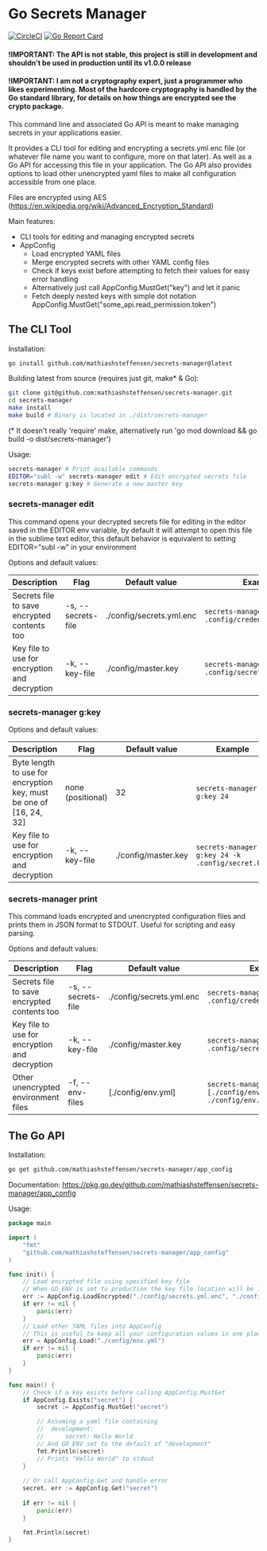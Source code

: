 # Go Secrets Manager

[![CircleCI](https://circleci.com/gh/mathiashsteffensen/secrets-manager/tree/master.svg?style=shield)](https://circleci.com/gh/mathiashsteffensen/secrets-manager/tree/master)
[![Go Report Card](https://goreportcard.com/badge/github.com/mathiashsteffensen/secrets-manager)](https://goreportcard.com/report/github.com/mathiashsteffensen/secrets-manager)

#### !IMPORTANT: The API is not stable, this project is still in development and shouldn't be used in production until its v1.0.0 release

#### !IMPORTANT: I am not a cryptography expert, just a programmer who likes experimenting. Most of the hardcore cryptography is handled by the Go standard library, for details on how things are encrypted see the crypto package.

This command line and associated Go API is meant to make managing secrets in your applications easier.

It provides a CLI tool for editing and encrypting a secrets.yml.enc file (or whatever file name you want to configure, more on that later). As well as a Go API for accessing this file in your application. The Go API also provides options to load other unencrypted yaml files to make all configuration accessible from one place.

Files are encrypted using AES (https://en.wikipedia.org/wiki/Advanced_Encryption_Standard)

Main features:
* CLI tools for editing and managing encrypted secrets
* AppConfig
  * Load encrypted YAML files
  * Merge encrypted secrets with other YAML config files
  * Check if keys exist before attempting to fetch their values for easy error handling
  * Alternatively just call AppConfig.MustGet("key") and let it panic
  * Fetch deeply nested keys with simple dot notation AppConfig.MustGet("some_api.read_permission.token")

## The CLI Tool

Installation:
```bash
go install github.com/mathiashsteffensen/secrets-manager@latest
```

Building latest from source (requires just git, make* & Go):
```bash
git clone git@github.com:mathiashsteffensen/secrets-manager.git
cd secrets-manager
make install
make build # Binary is located in ./dist/secrets-manager
```
(* It doesn't really 'require' make, alternatively run 'go mod download && go build -o dist/secrets-manager')

Usage:
```bash
secrets-manager # Print available commands
EDITOR="subl -w" secrets-manager edit # Edit encrypted secrets file
secrets-manager g:key # Generate a new master key
```

### secrets-manager edit
This command opens your decrypted secrets file for editing in the editor saved in the EDITOR env variable, by default it will attempt to open this file in the sublime text editor, 
this default behavior is equivalent to setting EDITOR="subl -w" in your environment

Options and default values:

Description | Flag | Default value | Example
--- | --- | --- | ---
Secrets file to save encrypted contents too | -s, --secrets-file | ./config/secrets.yml.enc | `secrets-manager edit -s .config/credentials.yml.enc`
Key file to use for encryption and decryption | -k, --key-file | ./config/master.key | `secrets-manager edit -k .config/secret.key`

### secrets-manager g:key
Options and default values:

Description | Flag | Default value | Example
--- | --- | --- | ---
Byte length to use for encryption key, must be one of [16, 24, 32] | none (positional) | 32 | `secrets-manager g:key 24`
Key file to use for encryption and decryption | -k, --key-file | ./config/master.key | `secrets-manager g:key 24 -k .config/secret.key`

### secrets-manager print
This command loads encrypted and unencrypted configuration files and prints them in JSON format to STDOUT.
Useful for scripting and easy parsing.

Options and default values:

Description | Flag | Default value | Example
--- | --- | --- | ---
Secrets file to save encrypted contents too | -s, --secrets-file | ./config/secrets.yml.enc | `secrets-manager print -s .config/credentials.yml.enc`
Key file to use for encryption and decryption | -k, --key-file | ./config/master.key | `secrets-manager print -k .config/secret.key`
Other unencrypted environment files | -f, --env-files | [./config/env.yml] | `secrets-manager print -f [./config/env.production.yml, ./config/env.development.yml]`

## The Go API

Installation:
```bash
go get github.com/mathiashsteffensen/secrets-manager/app_config
```

Documentation: https://pkg.go.dev/github.com/mathiashsteffensen/secrets-manager/app_config

Usage:

```go
package main

import (
    "fmt"
    "github.com/mathiashsteffensen/secrets-manager/app_config"
)

func init() {
    // Load encrypted file using specified key file
	// When GO_ENV is set to production the key file location will be ignored and instead the GO_MASTER_KEY env variable will be used
    err := AppConfig.LoadEncrypted("./config/secrets.yml.enc", "./config/master.key")
    if err != nil {
        panic(err)
    }
    // Load other YAML files into AppConfig
    // This is useful to keep all your configuration values in one place, this will not override other values if the keys already exist
    err = AppConfig.Load("./config/env.yml")
    if err != nil {
        panic(err)
    }
}

func main() {
    // Check if a key exists before calling AppConfig.MustGet
    if AppConfig.Exists("secret") {
        secret := AppConfig.MustGet("secret")

		// Assuming a yaml file containing
		//  development:
		//      secret: Hello World
		// And GO_ENV set to the default of "development"
        fmt.Println(secret)
		// Prints "Hello World" to stdout
    }
    
    // Or call AppConfig.Get and handle error
    secret, err := AppConfig.Get("secret")
    
    if err != nil {
        panic(err)
    }

    fmt.Println(secret)
}
```
